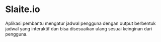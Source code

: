 # Slaite.io
Aplikasi pembantu mengatur jadwal pengguna dengan output berbentuk jadwal yang interaktif dan bisa disesuaikan ulang sesuai keinginan dari pengguna.
